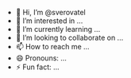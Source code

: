 - 👋 Hi, I’m @sverovatel
- 👀 I’m interested in ...
- 🌱 I’m currently learning ...
- 💞️ I’m looking to collaborate on ...
- 📫 How to reach me ...
- 😄 Pronouns: ...
- ⚡ Fun fact: ...

<!---
sverovatel/sverovatel is a ✨ special ✨ repository because its `README.md` (this file) appears on your GitHub profile.
You can click the Preview link to take a look at your changes.
--->
